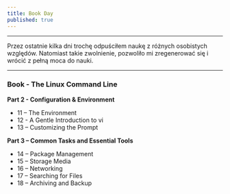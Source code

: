```yaml
---
title: Book Day
published: true
---
```


***

Przez ostatnie kilka dni trochę odpuściłem naukę z różnych osobistych względów.
Natomiast takie zwolnienie, pozwoliło mi zregenerować się i wrócić z pełną moca do nauki.

***



### [](#header-3) Book - The Linux Command Line

**Part 2 - Configuration & Environment**

* 11 – The Environment
* 12 - A Gentle Introduction to vi
* 13 – Customizing the Prompt

**Part 3 – Common Tasks and Essential Tools**

* 14 – Package Management
* 15 – Storage Media
* 16 – Networking
* 17 – Searching for Files
* 18 – Archiving and Backup
